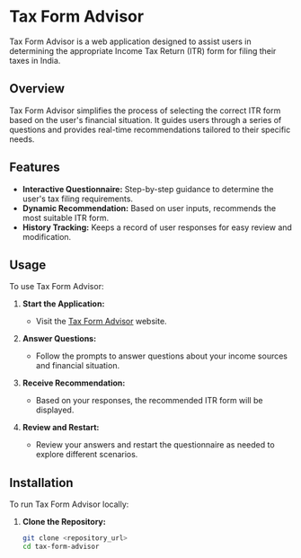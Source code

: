 # Tax Form Advisor

Tax Form Advisor is a web application designed to assist users in determining the appropriate Income Tax Return (ITR) form for filing their taxes in India.

## Overview

Tax Form Advisor simplifies the process of selecting the correct ITR form based on the user's financial situation. It guides users through a series of questions and provides real-time recommendations tailored to their specific needs.

## Features

- **Interactive Questionnaire:** Step-by-step guidance to determine the user's tax filing requirements.
- **Dynamic Recommendation:** Based on user inputs, recommends the most suitable ITR form.
- **History Tracking:** Keeps a record of user responses for easy review and modification.

## Usage

To use Tax Form Advisor:

1. **Start the Application:**
   - Visit the [Tax Form Advisor](https://example.com) website.
   
2. **Answer Questions:**
   - Follow the prompts to answer questions about your income sources and financial situation.
   
3. **Receive Recommendation:**
   - Based on your responses, the recommended ITR form will be displayed.
   
4. **Review and Restart:**
   - Review your answers and restart the questionnaire as needed to explore different scenarios.

## Installation

To run Tax Form Advisor locally:

1. **Clone the Repository:**

   ```bash
   git clone <repository_url>
   cd tax-form-advisor
